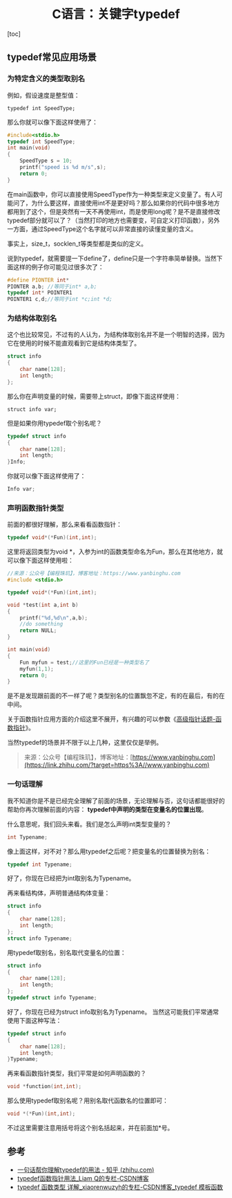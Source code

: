 <h1 align="center">C语言：关键字typedef</h1>

[toc]

## **typedef常见应用场景**

### **为特定含义的类型取别名**

例如，假设速度是整型值：

```text
typedef int SpeedType;
```

那么你就可以像下面这样使用了：

```c
#include<stdio.h>
typedef int SpeedType;
int main(void)
{
    SpeedType s = 10;
    printf("speed is %d m/s",s);
    return 0;
}
```

在main函数中，你可以直接使用SpeedType作为一种类型来定义变量了。有人可能问了，为什么要这样，直接使用int不是更好吗？那么如果你的代码中很多地方都用到了这个，但是突然有一天不再使用int，而是使用long呢？是不是直接修改typedef部分就可以了？（当然打印的地方也需要变，可自定义打印函数），另外一方面，通过SpeedType这个名字就可以非常直接的读懂变量的含义。

事实上，size_t，socklen_t等类型都是类似的定义。

说到typedef，就需要提一下define了，define只是一个字符串简单替换。当然下面这样的例子你可能见过很多次了：

```c
#define PIONTER int*
PIONTER a,b; //等同于int* a,b;
typedef int* POINTER1
POINTER1 c,d;//等同于int *c;int *d;
```

### **为结构体取别名**

这个也比较常见，不过有的人认为，为结构体取别名并不是一个明智的选择，因为它在使用的时候不能直观看到它是结构体类型了。

```c
struct info
{
    char name[128];
    int length;
};
```

那么你在声明变量的时候，需要带上struct，即像下面这样使用：

```text
struct info var;
```

但是如果你用typedef取个别名呢？

```c
typedef struct info
{
    char name[128];
    int length;
}Info;
```

你就可以像下面这样使用了：

```c
Info var;
```

### **声明函数指针类型**

前面的都很好理解，那么来看看函数指针：

```c
typedef void*(*Fun)(int,int);
```

这里将返回类型为void *，入参为int的函数类型命名为Fun，那么在其他地方，就可以像下面这样使用啦：

```c
//来源：公众号【编程珠玑】，博客地址：https://www.yanbinghu.com
#include <stdio.h>

typedef void*(*Fun)(int,int);

void *test(int a,int b)
{
    printf("%d,%d\n",a,b);
    //do something
    return NULL;
}

int main(void)
{
    Fun myfun = test;//这里的Fun已经是一种类型名了
    myfun(1,1);
    return 0;
}
```

是不是发现跟前面的不一样了呢？类型别名的位置飘忽不定，有的在最后，有的在中间。

关于函数指针应用方面的介绍这里不展开，有兴趣的可以参数《[高级指针话题-函数指针](https://link.zhihu.com/?target=http%3A//mp.weixin.qq.com/s%3F__biz%3DMzI2OTA3NTk3Ng%3D%3D%26mid%3D2649284302%26idx%3D1%26sn%3Dff641fe387304221983823cecf98d05c%26chksm%3Df2f9ada9c58e24bfb3b7de4bebfb3b4c87809f10a8633ad4daa09a6ed7f9450c3a3448fd3312%26scene%3D21%23wechat_redirect)》。

当然typedef的场景并不限于以上几种，这里仅仅是举例。

> 来源：公众号【编程珠玑】，博客地址：[https://www.yanbinghu.com](https://link.zhihu.com/?target=https%3A//www.yanbinghu.com)

### **一句话理解**

我不知道你是不是已经完全理解了前面的场景，无论理解与否，这句话都能很好的帮助你再次理解前面的内容：
**typedef中声明的类型在变量名的位置出现**。

什么意思呢，我们回头来看。我们是怎么声明int类型变量的？

```c
int Typename;
```

像上面这样，对不对？那么用typedef之后呢？把变量名的位置替换为别名：

```c
typedef int Typename;
```

好了，你现在已经把为int取别名为Typename。

再来看结构体，声明普通结构体变量：

```c
struct info
{
    char name[128];
    int length;
};
struct info Typename;
```

用typedef取别名，别名取代变量名的位置：

```c
struct info
{
    char name[128];
    int length;
};
typedef struct info Typename;
```

好了，你现在已经为struct info取别名为Typename。
当然这可能我们平常通常使用下面这种写法：

```c
typedef struct info
{
    char name[128];
    int length;
}Typename;
```

再来看函数指针类型，我们平常是如何声明函数的？

```c
void *function(int,int);
```

那么使用typedef取别名呢？用别名取代函数名的位置即可：

```c
void *(*Fun)(int,int);
```

不过这里需要注意用括号将这个别名括起来，并在前面加*号。





## 参考

* [一句话帮你理解typedef的用法 - 知乎 (zhihu.com)](https://zhuanlan.zhihu.com/p/81221267)
* [typedef函数指针用法_Liam Q的专栏-CSDN博客](https://blog.csdn.net/qll125596718/article/details/6891881)
* [typedef 函数类型 详解_xiaorenwuzyh的专栏-CSDN博客_typedef 模板函数](https://blog.csdn.net/xiaorenwuzyh/article/details/48997767)